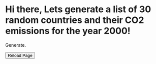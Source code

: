 <html>
	<body>        		
		
 <h1>Hi there, Lets generate a list of 30 random countries and their CO2 emissions for the year 2000!</h1>
		<p id="demo">Generate.</p>
    <script>
document.getElementById("demo").onclick = function() {myFunction()};
function myFunction() {
  
var words = [ "Albania:::3004480",
"Algeria:::87442683",
"Andorra:::523952",
"Angola:::9515061",
"Anguilla:::87936",
"Antigua and Barbuda:::293120",
"Argentina:::142358347",
"Armenia:::3491407",
"Aruba:::2377936",
"Asia:::8994853271",
"Asia (excl. China & India):::4667131287",
"Australia:::350195024",
"Austria:::66162887.9999999",
"Azerbaijan:::29506320",
"Bahamas:::1949248",
"Bahrain:::18793787",
"Bangladesh:::26524533",
"Barbados:::1151592",
"Belarus:::54877358",
"Belgium:::126735296",
"Belize:::395712",
"Benin:::1573997",
"Bermuda:::516624",
"Bhutan:::381687",
"Bolivia:::11004694",
"Bonaire Sint Eustatius and Saba:::252282",
"Bosnia and Herzegovina:::13701299",
"Botswana:::3777584",
"Brazil:::324226040",
"British Virgin Islands:::124576",
"Brunei:::4590992",
"Bulgaria:::45305032",
"Burkina Faso:::1030897",
"Burundi:::271136",
"Cambodia:::1974896",
"Cameroon:::3345848",
"Canada:::572162103",
"Cape Verde:::216176",
"Central African Republic:::267472",
"Chad:::487312",
"Chile:::58113720",
"China:::3349295022",
"Colombia:::56258838",
"Comoros:::102592",
"Congo:::565846",
"Cook Islands:::47632",
"Costa Rica:::5394476",
"Croatia:::19694448",
"Cuba:::25944239",
"Cyprus:::7145880",
"Czechia:::127066454",
"Democratic Republic of Congo:::892770",
"Denmark:::54276718",
"Djibouti:::366400",
"Dominica:::102592",
"Dominican Republic:::19593674",
"EU-27:::3613122697",
"EU-28:::4180626599.99999",
"Ecuador:::20562589",
"Egypt:::140347603",
"El Salvador:::5671879",
"Equatorial Guinea:::465328",
"Eritrea:::604076",
"Estonia:::15244188",
"Eswatini:::1212784",
"Ethiopia:::3463787",
"Europe:::6161151340",
"Europe (excl. EU-27):::2555093359",
"Europe (excl. EU-28):::1987589456",
"Faeroe Islands:::688832",
"Fiji:::833579",
"Finland:::57038247",
"France:::416265916",
"French Polynesia:::571584",
"Gabon:::4669870",
"Gambia:::274800",
"Georgia:::4499409",
"Germany:::899780198",
"Ghana:::6100546",
"Greece:::102999026",
"Greenland:::454336",
"Grenada:::190528",
"Guatemala:::9765788",
"Guinea:::1491248",
"Guinea-Bissau:::146560",
"Guyana:::1747728",
"Haiti:::1341024",
"Honduras:::4978121",
"Hong Kong:::40283873",
"Hungary:::58608275",
"Iceland:::2946467",
"India:::978426962",
"Indonesia:::265803375",
"International transport:::775668341",
"Iran:::369263488",
"Iraq:::71715412",
"Ireland:::45248995",
"Israel:::59519380",
"Italy:::468442086",
"Jamaica:::10313990",
"Japan:::1264844261",
"Jordan:::15200037",
"Kazakhstan:::148756158",
"Kenya:::10301570",
"Kiribati:::32976",
"Kuwait:::53384082",
"Kyrgyzstan:::4602483",
"Laos:::958180",
"Latvia:::7064716",
"Lebanon:::15466264",
"Lesotho:::1850320",
"Liberia:::421774",
"Libya:::46792992",
"Liechtenstein:::216854",
"Lithuania:::11873919",
"Luxembourg:::8731566",
"Macao:::1630480",
"Madagascar:::1867462",
"Malawi:::864841",
"Malaysia:::126514334",
"Maldives:::450672",
"Mali:::831728",
"Malta:::2545522",
"Marshall Islands:::98928",
"Mauritania:::1113856",
"Mauritius:::2689376",
"Mexico:::396066364",
"Micronesia:::128240",
"Moldova:::3572952",
"Mongolia:::7486824",
"Montenegro:::1520843",
"Montserrat:::25648",
"Morocco:::33609892",
"Mozambique:::1322771",
"Myanmar:::10042507",
"Namibia:::1641472",
"Nauru:::84272",
"Nepal:::3038017",
"Netherlands:::171887440",
"New Caledonia:::2221569",
"New Zealand:::32281352",
"Nicaragua:::3721061",
"Niger:::692685",
"Nigeria:::78823061",
"Niue:::7328",
"North America:::7092219426",
"North America (excl. USA):::1094148992",
"North Korea:::69166026",
"North Macedonia:::11995936",
"Norway:::42518551",
"Oceania:::389800084",
"Oman:::21534501",
"Pakistan:::105418374",
"Palestine:::1659792",
"Panama:::5727743",
"Papua New Guinea:::2663728",
"Paraguay:::3606132",
"Peru:::30078296",
"Philippines:::72346410",
"Poland:::317338034",
"Portugal:::65526588",
"Qatar:::34566157",
"Romania:::95455761",
"Russia:::1471052231",
"Rwanda:::519711.999999999",
"Saint Helena:::10992",
"Saint Kitts and Nevis:::172208",
"Saint Lucia:::348080",
"Saint Pierre and Miquelon:::54960",
"Saint Vincent and the Grenadines:::146560",
"Samoa:::142896",
"Sao Tome and Principe:::47632",
"Saudi Arabia:::296353330",
"Senegal:::3900906",
"Serbia:::44950193",
"Seychelles:::571584",
"Sierra Leone:::388384",
"Singapore:::48856301",
"Sint Maarten (Dutch part):::563926",
"Slovakia:::41289130",
"Slovenia:::15444899",
"Solomon Islands:::223504",
"Somalia:::479984",
"South Africa:::378254856",
"South America:::807286355",
"South Korea:::445440693",
"South Sudan:::459821",
"Spain:::311267047",
"Sri Lanka:::10133817",
"Sudan:::5055397",
"Suriname:::2191818",
"Sweden:::54684428",
"Switzerland:::43617591",
"Syria:::50481512",
"Taiwan:::221919614",
"Tajikistan:::2232074",
"Tanzania:::2570947",
"Thailand:::170697569",
"Togo:::1331372",
"Tonga:::95264",
"Trinidad and Tobago:::24191049",
"Tunisia:::19670324",
"Turkey:::229790601",
"Turkmenistan:::37465592",
"Turks and Caicos Islands:::69616",
"Tuvalu:::7328",
"Uganda:::1360753",
"Ukraine:::285337201",
"United Arab Emirates:::111788067",
"United Kingdom:::567503903",
"United States:::5998070434",
"Uruguay:::5267125",
"Uzbekistan:::120994017",
"Vanuatu:::84272",
"Venezuela:::151871028",
"Vietnam:::52332096",
"World:::25119042310",
"Yemen:::14474214",
"Zambia:::1785057",
"Zimbabwe:::13818181"];

function fisherYates (arr) {
  for (var i = arr.length - 1; i >= 0; i--) {
    var j = Math.floor(Math.random() * (i + 1));
    var temp = arr[i];
    arr[i] = arr[j];
    arr[j] = temp;
  }
  return arr;
}

f=fisherYates(words);

document.getElementById("demo").innerHTML = ("<p>" + f[0] + "</p>" + "<p>" + f[1] + "</p>" + "<p>" + f[2] + "</p>" + "<p>" + f[3] + "</p>" + "<p>" + f[4] + "</p>" + "<p>" + f[5] + "</p>" + "<p>" + f[6] + "</p>" + "<p>" + f[7] + "</p>" + "<p>" + f[8] + "</p>" + "<p>" + f[9] + "</p>" + "<p>" + "<p>" + f[10] + "</p>" + "<p>"+ "<p>" + f[11] + "</p>" + "<p>"+ "<p>" + f[12] + "</p>" + "<p>"+ "<p>" + f[13] + "</p>" + "<p>"+ "<p>" + f[14] + "</p>" + "<p>"+ "<p>" + f[15] + "</p>" + "<p>"+ "<p>" + f[16] + "</p>" + "<p>"+ "<p>" + f[17] + "</p>" + "<p>"+ "<p>" + f[18] + "</p>" + "<p>"+ "<p>" + f[19] + "</p>" + "<p>"+ "<p>" + f[20] + "</p>" + "<p>"+ "<p>" + f[21] + "</p>" + "<p>"+ "<p>" + f[22] + "</p>" + "<p>"+ "<p>" + f[23] + "</p>" + "<p>"+ "<p>" + f[24] + "</p>" + "<p>"+ "<p>" + f[25] + "</p>" + "<p>"+ "<p>" + f[26] + "</p>" + "<p>"+ "<p>" + f[27] + "</p>" + "<p>"+ "<p>" + f[28] + "</p>" + "<p>"+ "<p>" + f[29] + "</p>" + "<p>");}
    </script>
    
<FORM>
<INPUT Type="button" VALUE="Reload Page" onClick="history.go(0)">
</FORM>
    <body>   

